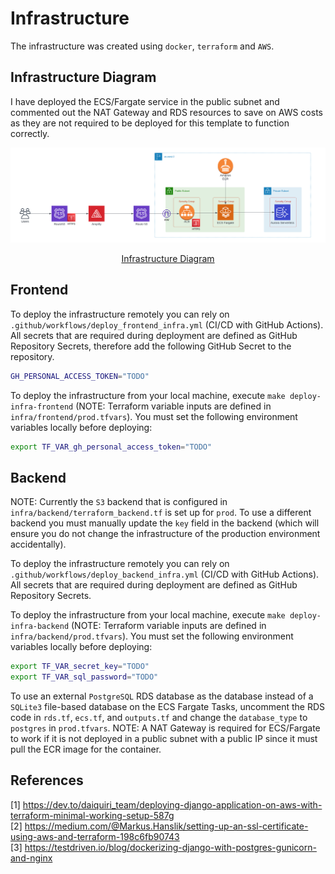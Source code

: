 # Infrastructure

The infrastructure was created using `docker`, `terraform` and `AWS`.

## Infrastructure Diagram

I have deployed the ECS/Fargate service in the public subnet and commented out the NAT Gateway and RDS resources to save on AWS costs as they are not required to be deployed for this template to function correctly.

![Infrastructure Diagram](../images/infrastructure-diagram.png)

<div style="text-align:center">
  <a href="https://lucid.app/lucidchart/35adafd2-37bd-4477-bb42-253264c65b92/edit?invitationId=inv_c0ca998c-fc75-436f-9ef0-fed2b64c29bb">Infrastructure Diagram</a>
</div>

## Frontend

To deploy the infrastructure remotely you can rely on `.github/workflows/deploy_frontend_infra.yml` (CI/CD with GitHub Actions). All secrets that are required during deployment are defined as GitHub Repository Secrets, therefore add the following GitHub Secret to the repository.

```bash
GH_PERSONAL_ACCESS_TOKEN="TODO"
```

To deploy the infrastructure from your local machine, execute `make deploy-infra-frontend` (NOTE: Terraform variable inputs are defined in `infra/frontend/prod.tfvars`). You must set the following environment variables locally before deploying:

```bash
export TF_VAR_gh_personal_access_token="TODO"
```

## Backend

NOTE: Currently the `S3` backend that is configured in `infra/backend/terraform_backend.tf` is set up for `prod`. To use a different backend you must manually update the `key` field in the backend (which will ensure you do not change the infrastructure of the production environment accidentally).

To deploy the infrastructure remotely you can rely on `.github/workflows/deploy_backend_infra.yml` (CI/CD with GitHub Actions). All secrets that are required during deployment are defined as GitHub Repository Secrets.

To deploy the infrastructure from your local machine, execute `make deploy-infra-backend` (NOTE: Terraform variable inputs are defined in `infra/backend/prod.tfvars`). You must set the following environment variables locally before deploying:

```bash
export TF_VAR_secret_key="TODO"
export TF_VAR_sql_password="TODO"
```

To use an external `PostgreSQL` RDS database as the database instead of a `SQLite3` file-based database on the ECS Fargate Tasks, uncomment the RDS code in `rds.tf`, `ecs.tf`, and `outputs.tf` and change the `database_type` to `postgres` in `prod.tfvars`. NOTE: A NAT Gateway is required for ECS/Fargate to work if it is not deployed in a public subnet with a public IP since it must pull the ECR image for the container.

## References

[1] https://dev.to/daiquiri_team/deploying-django-application-on-aws-with-terraform-minimal-working-setup-587g \
[2] https://medium.com/@Markus.Hanslik/setting-up-an-ssl-certificate-using-aws-and-terraform-198c6fb90743 \
[3] https://testdriven.io/blog/dockerizing-django-with-postgres-gunicorn-and-nginx
